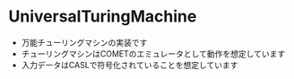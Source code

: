 # UniversalTuringMachine
- 万能チューリングマシンの実装です
- チューリングマシンはCOMETのエミュレータとして動作を想定しています
- 入力データはCASLで符号化されていることを想定しています
